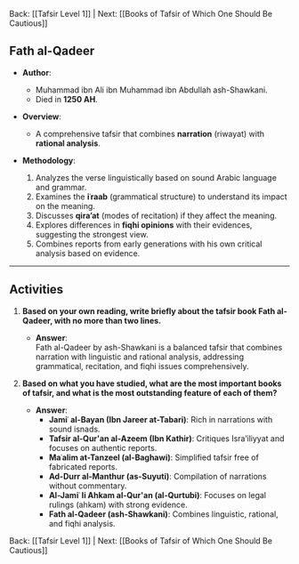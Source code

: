 Back: [[Tafsir Level 1]] | Next: [[Books of Tafsir of Which One Should Be Cautious]]

## **Fath al-Qadeer**

- **Author**:  
  - Muhammad ibn Ali ibn Muhammad ibn Abdullah ash-Shawkani.  
  - Died in **1250 AH**.

- **Overview**:  
  - A comprehensive tafsir that combines **narration** (riwayat) with **rational analysis**.  

- **Methodology**:  
  1. Analyzes the verse linguistically based on sound Arabic language and grammar.  
  2. Examines the **iʿraab** (grammatical structure) to understand its impact on the meaning.  
  3. Discusses **qira’at** (modes of recitation) if they affect the meaning.  
  4. Explores differences in **fiqhi opinions** with their evidences, suggesting the strongest view.  
  5. Combines reports from early generations with his own critical analysis based on evidence.

---

## **Activities**

1. **Based on your own reading, write briefly about the tafsir book Fath al-Qadeer, with no more than two lines.**  
   - **Answer**:  
     Fath al-Qadeer by ash-Shawkani is a balanced tafsir that combines narration with linguistic and rational analysis, addressing grammatical, recitation, and fiqhi issues comprehensively.  

2. **Based on what you have studied, what are the most important books of tafsir, and what is the most outstanding feature of each of them?**  
   - **Answer**:  
     - **Jamiʿ al-Bayan (Ibn Jareer at-Tabari)**: Rich in narrations with sound isnads.  
     - **Tafsir al-Qur'an al-Azeem (Ibn Kathir)**: Critiques Isra’iliyyat and focuses on authentic reports.  
     - **Maʿalim at-Tanzeel (al-Baghawi)**: Simplified tafsir free of fabricated reports.  
     - **Ad-Durr al-Manthur (as-Suyuti)**: Compilation of narrations without commentary.  
     - **Al-Jamiʿ li Ahkam al-Qur'an (al-Qurtubi)**: Focuses on legal rulings (ahkam) with strong evidence.  
     - **Fath al-Qadeer (ash-Shawkani)**: Combines linguistic, rational, and fiqhi analysis. 

Back: [[Tafsir Level 1]] | Next: [[Books of Tafsir of Which One Should Be Cautious]]